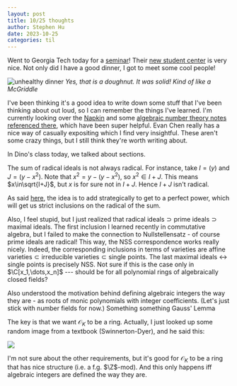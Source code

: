 ```yaml
---
layout: post
title: 10/25 thoughts
author: Stephen Hu
date: 2023-10-25
categories: til
---
```


Went to Georgia Tech today for a [seminar](https://math-rtg-agant.franklinresearch.uga.edu/joint-athens-atlanta-number-theory-seminar)! Their [new student center](https://www.11alive.com/article/news/local/georgia-tech-john-lewis-student-center/85-a46611e0-84c6-4523-bb6c-5885c4fafce3) is very nice. Not only did I have a good dinner, I got to meet some cool people! 

![unhealthy dinner](https://files.catbox.moe/dzflua.jpg)
*Yes, that is a doughnut. It was solid! Kind of like a McGriddle*

I've been thinking it's a good idea to write down some stuff that I've been thinking about out loud, so I can remember the things I've learned. I'm currently looking over the [Napkin](https://web.evanchen.cc/napkin.html) and some [algebraic number theory notes referenced there](https://feog.github.io/ANT10.pdf), which have been super helpful. Evan Chen really has a nice way of casually expositing which I find very insightful. These aren't some crazy things, but I still think they're worth writing about. 

In Dino's class today, we talked about sections. 

The sum of radical ideals is not always radical. For instance, take $I=(y)$ and $J=(y-x^2)$. Note that $x^2=y-(y-x^2)$, so $x^2\in I+J$. This means $x\in\sqrt{I+J}$, but $x$ is for sure not in $I+J$. Hence $I+J$ isn't radical. 

As said [here](https://math.stackexchange.com/questions/1701240/radical-ideals-in-mathbb-zx-such-that-their-sum-is-not-radical), the idea is to add strategically to get to a perfect power, which will get us strict inclusions on the radical of the sum. 

Also, I feel stupid, but I just realized that $\text{radical ideals}\supset\text{prime ideals}\supset\text{maximal ideals}$. The first inclusion I learned recently in commutative algebra, but I failed to make the connection to Nullstellensatz - of course prime ideals are radical! This way, the NSS correspondence works really nicely. Indeed, the corresponding inclusions in terms of varieties are $\text{affine varieties}\subset\text{irreducible varieties}\subset\text{single points}$. The last maximal ideals <-> single points is precisely NSS. Not sure if this is the case only in $\C[x_1,\dots,x_n]$ --- should be for all polynomial rings of algebraically closed fields? 

Also understood the motivation behind defining algebraic integers the way they are - as roots of monic polynomials with integer coefficients. (Let's just stick with number fields for now.) Something something Gauss' Lemma

The key is that we want $\mathcal{O}_K$ to be a ring. Actually, I just looked up some random image from a textbook (Swinnerton-Dyer), and he said this: 

![](https://i.stack.imgur.com/Fccu6.jpg)

I'm not sure about the other requirements, but it's good for $\mathcal{O}_K$ to be a ring that has nice structure (i.e. a f.g. $\Z$-mod). And this only happens iff algebraic integers are defined the way they are. 